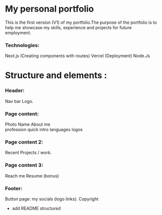 # My personal portfolio

This is the first version (V1) of my portfolio.The purpose of the portfolio is to help me showcase my skills, experience and projects for future employment.


### Technologies:
Next.js (Creating components with routes)
Vercel (Deployment)
Node.Js




# Structure and elements :

### Header:
Nav bar 
Logo.

### Page content: 
Photo
Name
About me  
profession
quick intro 
languages logos

### Page content 2:

Recent Projects / work.


### Page content 3:
Reach  me 
Resume (bonus)

### Footer:
Button page: my socials (logo links).
Copyright 


* add README structured